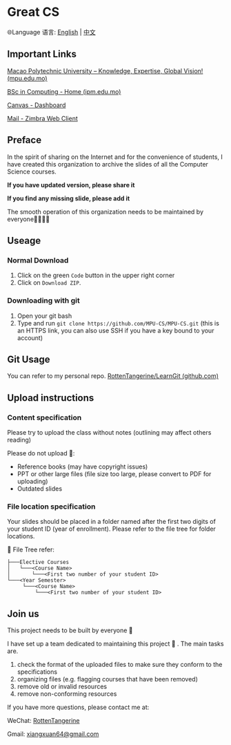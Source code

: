 # Great CS

:globe_with_meridians:Language 语言: [English](https://github.com/MPU-CS/MPU-CS/blob/main/README.md)  |  [中文](https://github.com/MPU-CS/MPU-CS/blob/main/README_CHS.md)

## Important Links

[Macao Polytechnic University – Knowledge, Expertise, Global Vision! (mpu.edu.mo)](https://www.mpu.edu.mo/en/index.php)

[BSc in Computing - Home (ipm.edu.mo)](https://cp.ipm.edu.mo/)

[Canvas - Dashboard](https://canvas.mpu.edu.mo/)

[Mail - Zimbra Web Client](https://mail.ipm.edu.mo/)

## Preface

In the spirit of sharing on the Internet and for the convenience of students, I have created this organization to archive the slides of all the Computer Science courses.



**If you have updated version, please share it**

**If you find any missing slide, please add it**



The smooth operation of this organization needs to be maintained by everyone:family_man_woman_girl_boy:

## Useage

### Normal Download

1. Click on the green `Code` button in the upper right corner
2. Click on `Download ZIP`.

### Downloading with git 

1. Open your git bash
2. Type and run `git clone https://github.com/MPU-CS/MPU-CS.git` (this is an HTTPS link, you can also use SSH if you have a key bound to your account)

## Git Usage

You can refer to my personal repo. [RottenTangerine/LearnGit (github.com)](https://github.com/RottenTangerine/LearnGit)

## Upload instructions

### Content specification

Please try to upload the class without notes (outlining may affect others reading)

Please do not upload :no_entry_sign::

- Reference books (may have copyright issues)
- PPT or other large files (file size too large, please convert to PDF for uploading)
- Outdated slides

### File location specification

Your slides should be placed in a folder named after the first two digits of your student ID (year of enrollment). Please refer to the file tree for folder locations.

:evergreen_tree: File Tree refer:

```
├───Elective Courses
│   └───<Course Name>
│       └───<First two number of your student ID>
└───<Year Semester>
     └───<Course Name>
         └───<First two number of your student ID>
```

## Join us

This project needs to be built by everyone :busts_in_silhouette:

I have set up a team dedicated to maintaining this project :wrench: . The main tasks are.

1. check the format of the uploaded files to make sure they conform to the specifications
2. organizing files (e.g. flagging courses that have been removed)
3. remove old or invalid resources
4. remove non-conforming resources



If you have more questions, please contact me at:

WeChat: [RottenTangerine](https://github.com/RottenTangerine/RottenTangerine/blob/main/img/wechat_qr.png)

Gmail: xiangxuan64@gmail.com
